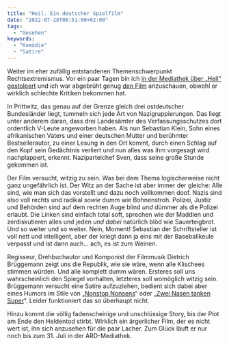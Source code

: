 ```yaml
---
title: "Heil. Ein deutscher Spielfilm"
date: "2022-07-28T08:51:00+02:00"
tags:
  - "Gesehen"
keywords:
  - "Komödie"
  - "Satire"
---
```


Weiter im eher zufällig entstandenen Themenschwerpunkt Rechtsextremismus. Vor ein paar Tagen bin ich [in der Mediathek über „Heil“ gestolpert](https://www.ardmediathek.de/video/filme-im-ersten/heil/das-erste/Y3JpZDovL2Rhc2Vyc3RlLmRlL2Zlcm5zZWhmaWxtZSBpbSBlcnN0ZW4vMjEzNGRlNDAtZjllYS00YzUzLWFhMDctZjM5NDhkMjhkY2Iw) und ich war abgebrüht genug [den Film](https://de.wikipedia.org/wiki/Heil_(Film)) anzuschauen, obwohl er wirklich schlechte Kritiken bekommen hat.

In Prittwitz, das genau auf der Grenze gleich drei ostdeutscher Bundesländer liegt, tummeln sich jede Art von Nazigruppierungen. Das liegt unter anderem daran, dass drei Landesämter des Verfassungsschutzes dort ordentlich V-Leute angeworben haben. Als nun Sebastian Klein, Sohn eines afrikanischen Vaters und einer deutschen Mutter und berühmter Bestsellerautor, zu einer Lesung in den Ort kommt, durch einen Schlag auf den Kopf sein Gedächtnis verliert und nun alles was ihm vorgesagt wird nachplappert, erkennt. Naziparteichef Sven, dass seine große Stunde gekommen ist.

Der Film versucht, witzig zu sein. Was bei dem Thema logischerweise nicht ganz ungefährlich ist. Der Witz an der Sache ist aber immer der gleiche: Alle sind, wie man sich das vorstellt und dazu noch vollkommen doof. Nazis sind also voll rechts und radikal _sowie_ dumm wie Bohnenstroh. Polizei, Justiz und Behörden sind auf dem rechten Auge blind _und_ dümmer als die Polizei erlaubt. Die Linken sind einfach total soft, sprechen wie der Maddien und zerdiskutieren alles und jeden _und dabei_ natürlich blöd wie Sauerteigbrot. Und so weiter und so weiter. Nein, Moment! Sebastian der Schriftsteller ist voll nett und intelligent, aber der kriegt dann ja eins mit der Baseballkeule verpasst und ist dann auch… ach, es ist zum Weinen.

Regisseur, Drehbuchautor und Komponist der Filmmusik Dietrich Brüggemann zeigt uns die Republik, wie sie wäre, wenn alle Klischees stimmen würden. Und alle komplett dumm wären. Ersteres soll uns wahrscheinlich den Spiegel vorhalten, letzteres soll womöglich witzig sein. Brüggemann versucht eine Satire aufzuziehen, bedient sich dabei aber eines Humors im Stile von „[Nonstop Nonsens](https://www.youtube.com/watch?v=iZNOk7upy7A)“ oder „[Zwei Nasen tanken Super](https://www.youtube.com/watch?v=C63Hytb9Mik)“. Leider funktioniert das so überhaupt nicht.

Hinzu kommt die völlig fadenscheinige und unschlüssige Story, bis der Plot am Ende den Heldentod stirbt. Wirklich ein ärgerlicher Film, der es nicht wert ist, ihn sich anzusehen für die paar Lacher. Zum Glück läuft er nur noch bis zum 31. Juli in der ARD-Mediathek.
